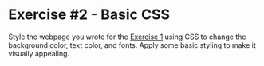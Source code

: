 # Exercise #2 - Basic CSS

Style the webpage you wrote for the [Exercise 1](1-html-basics/README.md) using CSS to change the background color, text color, and fonts. Apply some basic styling to make it visually appealing.
